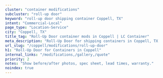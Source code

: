 ```yaml
---
cluster: "container modifications"
subcluster: "roll-up door"
keyword: "roll-up door shipping container Coppell, TX"
intent: "Commercial-Local"
page_type: "Location-Service"
city: "Coppell, TX"
title_tag: "Roll-Up Door container mods in Coppell | LC Container"
meta_description: "Roll-Up Door for shipping containers in Coppell, TX. Local fabrication & pro install. LC Container — Since 2003. Get a quote."
url_slug: "/coppell/modifications/roll-up-door"
h1: "Roll-Up Door for Containers in Coppell"
internal_links: "/modifications,/gallery,/quote"
priority: 2
notes: "Show before/after photos, spec sheet, lead times, warranty."
noindex: true
---
```


<!-- TODO: Add unique city/inventory copy, images, and internal links here. -->
